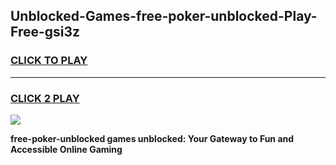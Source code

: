 
## Unblocked-Games-free-poker-unblocked-Play-Free-gsi3z
<h3>
<a href="https://premium76.site?title=free-poker-unblocked&ref=10A">CLICK TO PLAY</a></h3>
<hr>

<h3>
<a href="https://premium76.site?title=free-poker-unblocked&ref=10A">CLICK 2 PLAY</a>
  
</h3>

<a href="https://premium76.site?title=free-poker-unblocked&ref=10A"><img src="https://clearcache.store/games.png"></a>


**free-poker-unblocked games unblocked: Your Gateway to Fun and Accessible Online Gaming**

